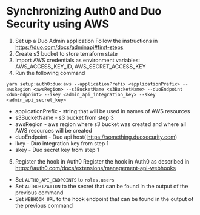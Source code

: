 # Synchronizing Auth0 and Duo Security using AWS

1. Set up a Duo Admin application Follow the instructions in https://duo.com/docs/adminapi#first-steps
2. Create s3 bucket to store terraform state
3. Import AWS credentials as environment variables: AWS_ACCESS_KEY_ID, AWS_SECRET_ACCESS_KEY
4. Run the following command
```
yarn setup:auth0:duo:aws --applicationPrefix <applicationPrefix> --awsRegion <awsRegion> --s3BucketName <s3BucketName> --duoEndpoint <duoEndpoint> --ikey <admin_api_integration_key> --skey <admin_api_secret_key>
```
* applicationPrefix - string that will be used in names of AWS resources
* s3BucketName - s3 bucket from step 3
* awsRegion - aws region where s3 bucket was created and where all AWS resources will be created
* duoEndpoint - Duo api host( https://something.duosecurity.com)
* ikey - Duo integration key from step 1
* skey - Duo secret key from step 1
5. Register the hook in Auth0
Register the hook in Auth0 as described in https://auth0.com/docs/extensions/management-api-webhooks
* Set `AUTH0_API_ENDPOINTS` to `roles,users`
* Set `AUTHORIZATION` to the secret that can be found in the output of the previous command
* Set `WEBHOOK_URL` to the hook endpoint that can be found in the output of the previous command
